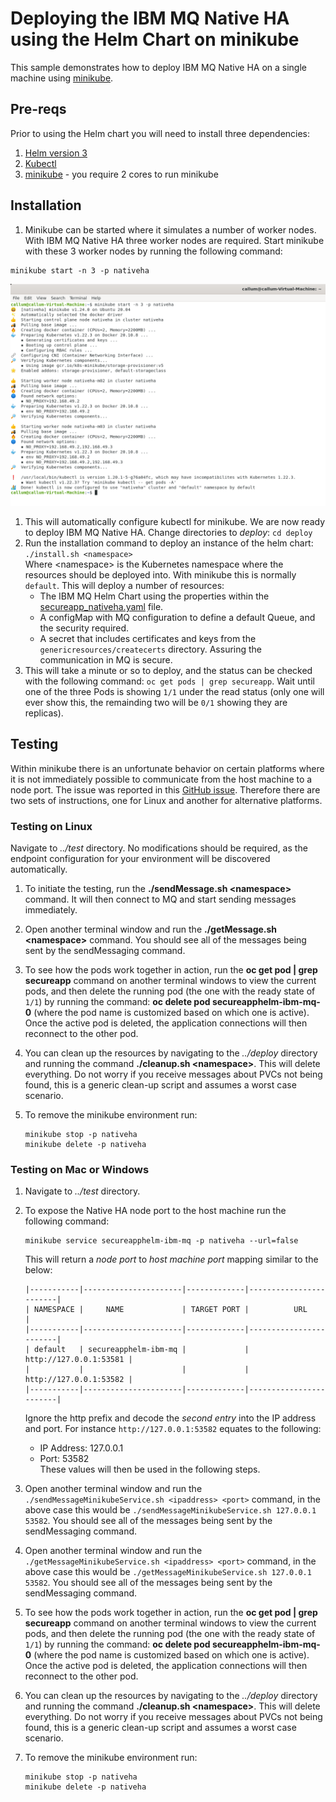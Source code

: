 # Deploying the IBM MQ Native HA using the Helm Chart on minikube
This sample demonstrates how to deploy IBM MQ Native HA on a single machine using [minikube](https://minikube.sigs.k8s.io/).

## Pre-reqs
Prior to using the Helm chart you will need to install three dependencies:
1. [Helm version 3](https://helm.sh/docs/intro/install/)
2. [Kubectl](https://kubernetes.io/docs/tasks/tools/)
3. [minikube](https://minikube.sigs.k8s.io/docs/start/) - you require 2 cores to run minikube

## Installation
1. Minikube can be started where it simulates a number of worker nodes. With IBM MQ Native HA three worker nodes are required. Start minikube with these 3 worker nodes by running the following command:      
  ```
  minikube start -n 3 -p nativeha
  ```
  ![Starting minikube](img/StartingMinikube.png)
1. This will automatically configure kubectl for minikube. We are now ready to deploy IBM MQ Native HA. Change directories to *deploy*: `cd deploy`      
1. Run the installation command to deploy an instance of the helm chart: `./install.sh <namespace>`            
    Where \<namespace\> is the Kubernetes namespace where the resources should be deployed into. With minikube this is normally `default`. This will deploy a number of resources:
    * The IBM MQ Helm Chart using the properties within the [secureapp_nativeha.yaml](deploy/secureapp_nativeha.yaml) file.
    * A configMap with MQ configuration to define a default Queue, and the security required.
    * A secret that includes certificates and keys from the `genericresources/createcerts` directory. Assuring the communication in MQ is secure.
1. This will take a minute or so to deploy, and the status can be checked with the following command: `oc get pods | grep secureapp`. Wait until one of the three Pods is showing `1/1` under the read status (only one will ever show this, the remainding two will be `0/1` showing they are replicas).

## Testing
Within minikube there is an unfortunate behavior on certain platforms where it is not immediately possible to communicate from the host machine to a node port. The issue was reported in this [GitHub issue](https://github.com/kubernetes/minikube/issues/7344). Therefore there are two sets of instructions, one for Linux and another for alternative platforms.

### Testing on Linux
Navigate to *../test* directory. No modifications should be required, as the endpoint configuration for your environment will be discovered automatically.

1. To initiate the testing, run the **./sendMessage.sh \<namespace\>** command. It will then connect to MQ and start sending messages immediately.

1. Open another terminal window and run the **./getMessage.sh \<namespace\>** command. You should see all of the messages being sent by the sendMessaging command.

1. To see how the pods work together in action, run the **oc get pod | grep secureapp** command on another terminal windows to view the current pods, and then delete the running pod (the one with the ready state of `1/1`) by running the command: **oc delete pod secureapphelm-ibm-mq-0** (where the pod name is customized based on which one is active). Once the active pod is deleted, the application connections will then reconnect to the other pod.

1. You can clean up the resources by navigating to the *../deploy* directory and running the command **./cleanup.sh \<namespace\>**. This will delete everything. Do not worry if you receive messages about PVCs not being found, this is a generic clean-up script and assumes a worst case scenario.

1. To remove the minikube environment run:
   ```
   minikube stop -p nativeha
   minikube delete -p nativeha
   ```

### Testing on Mac or Windows
1. Navigate to *../test* directory.

1. To expose the Native HA node port to the host machine run the following command:     
   ```
   minikube service secureapphelm-ibm-mq -p nativeha --url=false
   ```     
   This will return a *node port* to *host machine port* mapping similar to the below:  
   ```
   |-----------|----------------------|-------------|------------------------|
   | NAMESPACE |     NAME             | TARGET PORT |          URL           |
   |-----------|----------------------|-------------|------------------------|
   | default   | secureapphelm-ibm-mq |             | http://127.0.0.1:53581 |
   |           |                      |             | http://127.0.0.1:53582 |
   |-----------|----------------------|-------------|------------------------|
   ```
   Ignore the http prefix and decode the *second entry* into the IP address and port. For instance ```http://127.0.0.1:53582``` equates to the following:
      * IP Address: 127.0.0.1
      * Port: 53582       
   These values will then be used in the following steps.          


3. Open another terminal window and run the ```./sendMessageMinikubeService.sh <ipaddress> <port>``` command, in the above case this would be ```./sendMessageMinikubeService.sh 127.0.0.1 53582```. You should see all of the messages being sent by the sendMessaging command.
1. Open another terminal window and run the ```./getMessageMinikubeService.sh <ipaddress> <port>``` command, in the above case this would be ```./getMessageMinikubeService.sh 127.0.0.1 53582```. You should see all of the messages being sent by the sendMessaging command.
1. To see how the pods work together in action, run the **oc get pod | grep secureapp** command on another terminal windows to view the current pods, and then delete the running pod (the one with the ready state of `1/1`) by running the command: **oc delete pod secureapphelm-ibm-mq-0** (where the pod name is customized based on which one is active). Once the active pod is deleted, the application connections will then reconnect to the other pod.

1. You can clean up the resources by navigating to the *../deploy* directory and running the command **./cleanup.sh \<namespace\>**. This will delete everything. Do not worry if you receive messages about PVCs not being found, this is a generic clean-up script and assumes a worst case scenario.

1. To remove the minikube environment run:
   ```
   minikube stop -p nativeha
   minikube delete -p nativeha
   ```
